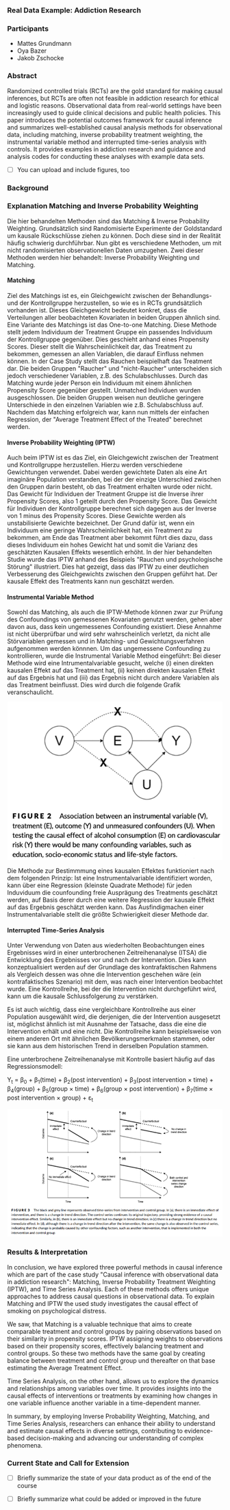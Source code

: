 ### Real Data Example: Addiction Research



### Participants

- Mattes Grundmann
- Oya Bazer
- Jakob Zschocke

### Abstract

Randomized controlled trials (RCTs) are the gold standard for making causal inferences,
but RCTs are often not feasible in addiction research for ethical and logistic reasons.
Observational data from real-world settings have been increasingly used to guide clinical
decisions and public health policies. This paper introduces the potential outcomes framework for causal inference and summarizes well-established causal analysis methods for observational data, including matching, inverse probability treatment weighting, the
instrumental variable method and interrupted time-series analysis with controls. It provides examples in addiction research and guidance and analysis codes for conducting these analyses with example data sets.

- [ ] You can upload and include figures, too

### Background
### Explanation Matching and Inverse Probability Weighting
Die hier behandelten Methoden sind das Matching & Inverse Probability Weighting. Grundsätzlich sind Randomisierte Experimente der Goldstandard um kausale Rückschlüsse ziehen zu können. Doch diese sind in der Realität häufig schwierig durchführbar. Nun gibt es verschiedene Methoden, um mit nicht randomisierten observationellen Daten umzugehen. Zwei dieser Methoden werden hier behandelt: Inverse Probability Weighting und Matching. 
#### Matching 
Ziel des Matchings ist es, ein Gleichgewicht zwischen der Behandlungs- und der Kontrollgruppe herzustellen, so wie es in RCTs grundsätzlich vorhanden ist. Dieses Gleichgewicht bedeutet konkret, dass die Verteilungen aller beobachteten Kovariaten in beiden Gruppen ähnlich sind. Eine Variante des Matchings ist das One-to-one Matching. Diese Methode stellt jedem Individuum der Treatment Gruppe ein passendes Individuum der Kontrollgruppe gegenüber. Dies geschieht anhand eines Propensity Scores. Dieser stellt die Wahrscheinlichkeit dar, das Treatment zu bekommen, gemessen an allen Variablen, die darauf Einfluss nehmen können. In der Case Study stellt das Rauchen beispielhaft das Treatment dar. Die beiden Gruppen "Raucher" und "nicht-Raucher" unterscheiden sich jedoch verschiedener Variablen, z.B. des Schulabschlusses. Durch das Matching wurde jeder Person ein Individuum mit einem ähnlichen Propensity Score gegenüber gestellt. Unmatched Individuen wurden ausgeschlossen. Die beiden Gruppen weisen nun deutliche geringere Unterschiede in den einzelnen Variablen wie z.B. Schulabschluss auf. Nachdem das Matching erfolgreich war, kann nun mittels der einfachen Regression, der "Average Treatment Effect of the Treated" berechnet werden.  

#### Inverse Probability Weighting (IPTW)
Auch beim IPTW ist es das Ziel, ein Gleichgewicht zwischen der Treatment und Kontrollgruppe herzustellen. Hierzu werden verschiedene Gewichtungen verwendet. Dabei werden gewichtete Daten als eine Art imaginäre Population verstanden, bei der der einzige Unterschied zwischen den Gruppen darin besteht, ob das Treatment erhalten wurde oder nicht. Das Gewicht für Individuen der Treatment Gruppe ist die Inverse ihrer Propensity Scores, also 1 geteilt durch den Propensity Score. Das Gewicht für Individuen der Kontrollgruppe berechnet sich dagegen aus der Inverse von 1 minus des Propensity Scores. Diese Gewichte werden als unstabilisierte Gewichte bezeichnet. Der Grund dafür ist, wenn ein Individuum eine geringe Wahrscheinlichkeit hat, ein Treatment zu bekommen, am Ende das Treatment aber bekommt führt dies dazu, dass dieses Individuum ein hohes Gewicht hat und somit die Varianz des geschätzten Kausalen Effekts wesentlich erhöht. In der hier behandelten Studie wurde das IPTW anhand des Beispiels "Rauchen und psychologische Störung" illustriert. Dies hat gezeigt, dass das IPTW zu einer deutlichen Verbesserung des Gleichgewichts zwischen den Gruppen geführt hat. Der kausale Effekt des Treatments kann nun geschätzt werden. 

#### Instrumental Variable Method

Sowohl das Matching, als auch die IPTW-Methode können zwar zur Prüfung des Confoundings von gemessenen Kovariaten genutzt werden, gehen aber davon aus, dass kein ungemessenes Confounding existiert. Diese Annahme ist nicht überprüfbar und wird sehr wahrscheinlich verletzt, da nicht alle Störvariablen gemessen und in Matching- und Gewichtungsverfahren aufgenommen werden könnnen. Um das ungemessene Confounding zu kontrollieren, wurde die Instrumental Variable Method eingeführt:
Bei dieser Methode wird eine Intrumentalvariable gesucht, welche (i) einen direkten kausalen Effekt auf das Treatment hat, (ii) keinen direkten kausalen Effekt auf das Ergebnis hat und (iii) das Ergebnis nicht durch andere Variablen als das Treatment beinflusst. Dies wird durch die folgende Grafik veranschaulicht. 

![](figures/Instrumentalvariable.png)

Die Methode zur Bestimmmung eines kausalen Effektes funktioniert nach dem folgenden Prinzip: 
Ist eine Instrumentalvariable identifiziert worden, kann über eine Regression (kleinste Quadrate Methode) für jeden Induviduum die counfounding freie Ausprägung des Treatments geschätzt werden, auf Basis derer durch eine weitere Regression der kausale Effekt auf das Ergebnis geschätzt werden kann. Das Ausfindigmachen einer Instrumentalvariable stellt die größte Schwierigkeit dieser Methode dar. 

#### Interrupted Time-Series Analysis

Unter Verwendung von Daten aus wiederholten Beobachtungen eines Ergebnisses wird in einer unterbrochenen Zeitreihenanalyse (ITSA) die Entwicklung des Ergebnisses vor und nach der Intervention.
Dies kann konzeptualisiert werden auf der Grundlage des kontrafaktischen Rahmens als Vergleich dessen was ohne die Intervention geschehen wäre (ein kontrafaktisches Szenario) mit dem, was nach einer Intervention beobachtet wurde. 
Eine Kontrollreihe, bei der die Intervention nicht durchgeführt wird, kann um die kausale Schlussfolgerung zu verstärken.

Es ist auch wichtig, dass eine vergleichbare Kontrollreihe aus einer Population ausgewählt wird, die derjenigen, die der Intervention ausgesetzt ist, möglichst ähnlich ist
mit Ausnahme der Tatsache, dass die eine die Intervention erhält und eine nicht. Die Kontrollreihe kann beispielsweise von einem anderen Ort mit ähnlichen Bevölkerungsmerkmalen stammen, oder sie kann aus dem historischen Trend in derselben Population stammen.

Eine unterbrochene Zeitreihenanalyse mit Kontrolle basiert häufig auf das Regressionsmodell:

Y<sub>t</sub> = &beta;<sub>0</sub> + &beta;<sub>1</sub>(time) + &beta;<sub>2</sub>(post intervention) + &beta;<sub>3</sub>(post intervention &times; time)  + &beta;<sub>4</sub>(group) + &beta;<sub>5</sub>(group &times; time) + &beta;<sub>6</sub>(group &times; post intervention) + &beta;<sub>7</sub>(time &times; post intervention &times; group) + &epsilon;<sub>t</sub>

![](figures/InterruptedTimeSeriesAnalysis.png)

### Results & Interpretation

In conclusion, we have explored three powerful methods in causal inference which are part of the case study "Causal inference with observational data in addiction research": Matching, Inverse Probability Treatment Weighting (IPTW), and Time Series Analysis. Each of these methods offers unique approaches to address causal questions in observational data. To explain Matching and IPTW the used study investigates the causal effect of smoking on psychological distress.

We saw, that Matching is a valuable technique that aims to create comparable treatment and control groups by pairing observations based on their similarity in propensity scores. IPTW assigning weights to observations based on their propensity scores, effectively balancing treatment and control groups. So these two methods have the same goal by creating balance between treatment and control group und thereafter on that base estimating the Average Treatment Effect. 

Time Series Analysis, on the other hand, allows us to explore the dynamics and relationships among variables over time. It provides insights into the causal effects of interventions or treatments by examining how changes in one variable influence another variable in a time-dependent manner.

In summary, by employing Inverse Probability Weighting, Matching, and Time Series Analysis, researchers can enhance their ability to understand and estimate causal effects in diverse settings, contributing to evidence-based decision-making and advancing our understanding of complex phenomena.


### Current State and Call for Extension

- [ ] Briefly summarize the state of your data product as of the end of the course
- [ ] Briefly summarize what could be added or improved in the future

